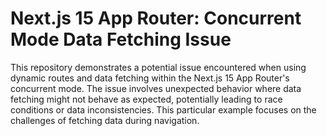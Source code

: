 # Next.js 15 App Router: Concurrent Mode Data Fetching Issue

This repository demonstrates a potential issue encountered when using dynamic routes and data fetching within the Next.js 15 App Router's concurrent mode.  The issue involves unexpected behavior where data fetching might not behave as expected, potentially leading to race conditions or data inconsistencies. This particular example focuses on the challenges of fetching data during navigation.